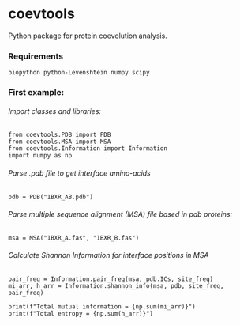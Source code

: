 # coevtools

Python package for protein coevolution analysis.

### Requirements

`biopython python-Levenshtein numpy scipy`

### First example:

###### Import classes and libraries:

```
from coevtools.PDB import PDB
from coevtools.MSA import MSA
from coevtools.Information import Information
import numpy as np
```

###### Parse .pdb file to get interface amino-acids
`pdb = PDB("1BXR_AB.pdb")`

###### Parse multiple sequence alignment (MSA) file based in pdb proteins:
`msa = MSA("1BXR_A.fas", "1BXR_B.fas")`

###### Calculate Shannon Information for interface positions in MSA 
```site_freq = Information.site_freq(msa, pdb.ICs)
pair_freq = Information.pair_freq(msa, pdb.ICs, site_freq)
mi_arr, h_arr = Information.shannon_info(msa, pdb, site_freq, pair_freq)

print(f"Total mutual information = {np.sum(mi_arr)}")
print(f"Total entropy = {np.sum(h_arr)}")
```
